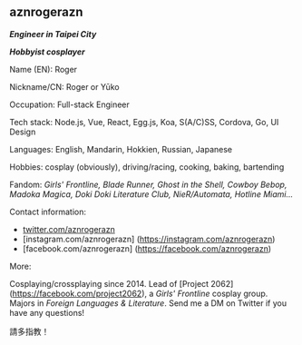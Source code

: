 ## aznrogerazn

***Engineer in Taipei City***

***Hobbyist cosplayer***

Name (EN): Roger

Nickname/CN: Roger or Yūko

Occupation: Full-stack Engineer

Tech stack: Node.js, Vue, React, Egg.js, Koa, S(A/C)SS, Cordova, Go, UI Design

Languages: English, Mandarin, Hokkien, Russian, Japanese

Hobbies: cosplay (obviously), driving/racing, cooking, baking, bartending

Fandom: *Girls' Frontline, Blade Runner, Ghost in the Shell, Cowboy Bebop, Madoka Magica, Doki Doki Literature Club, NieR/Automata, Hotline Miami...*

Contact information:

- [twitter.com/aznrogerazn](https://twitter.com/aznrogerazn)
- [instagram.com/aznrogerazn] (https://instagram.com/aznrogerazn)
- [facebook.com/aznrogerazn] (https://facebook.com/aznrogerazn)

More:

Cosplaying/crossplaying since 2014. Lead of [Project 2062] (https://facebook.com/project2062), a *Girls' Frontline* cosplay group. Majors in *Foreign Languages & Literature*. Send me a DM on Twitter if you have any questions!

請多指教！